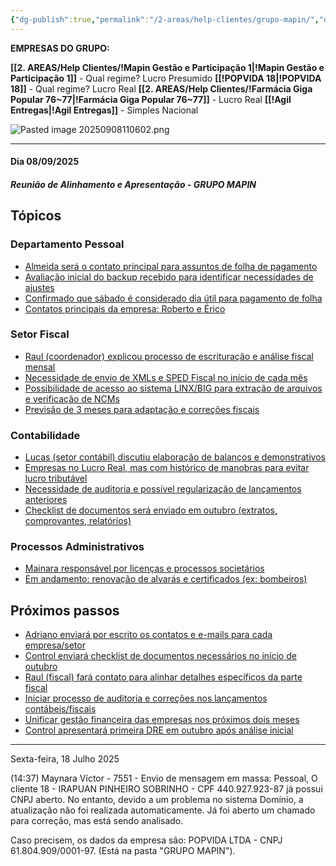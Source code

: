 ```yaml
---
{"dg-publish":true,"permalink":"/2-areas/help-clientes/grupo-mapin/","dgPassFrontmatter":true,"created":"2025-07-18T14:38:24.460-03:00","updated":"2025-09-08T15:55:14.936-03:00"}
---
```



**EMPRESAS DO GRUPO:**

**[[2. AREAS/Help Clientes/!Mapin Gestão e Participação 1\|!Mapin Gestão e Participação 1]]** - Qual regime? Lucro Presumido
**[[!POPVIDA 18\|!POPVIDA 18]]** - Qual regime? Lucro Real
**[[2. AREAS/Help Clientes/!Farmácia Giga Popular 76~77\|!Farmácia Giga Popular 76~77]]** - Lucro Real
**[[!Agil Entregas\|!Agil Entregas]]** - Simples Nacional



![Pasted image 20250908110602.png](/img/user/Pasted%20image%2020250908110602.png)
____
#### **Dia 08/09/2025**
##### **Reunião de Alinhamento e Apresentação - GRUPO MAPIN**
## Tópicos

### Departamento Pessoal

- [Almeida será o contato principal para assuntos de folha de pagamento](https://fathom.video/share/KCPVSUFSauVaXYapA1AxNP2KYiPqgQp9?tab=summary&timestamp=95.0&utm_campaign=postmeetingsummary&utm_content=summary_item&utm_medium=email)
- [Avaliação inicial do backup recebido para identificar necessidades de ajustes](https://fathom.video/share/KCPVSUFSauVaXYapA1AxNP2KYiPqgQp9?tab=summary&timestamp=72.0&utm_campaign=postmeetingsummary&utm_content=summary_item&utm_medium=email)
- [Confirmado que sábado é considerado dia útil para pagamento de folha](https://fathom.video/share/KCPVSUFSauVaXYapA1AxNP2KYiPqgQp9?tab=summary&timestamp=317.0&utm_campaign=postmeetingsummary&utm_content=summary_item&utm_medium=email)
- [Contatos principais da empresa: Roberto e Érico](https://fathom.video/share/KCPVSUFSauVaXYapA1AxNP2KYiPqgQp9?tab=summary&timestamp=153.0&utm_campaign=postmeetingsummary&utm_content=summary_item&utm_medium=email)
### Setor Fiscal

- [Raul (coordenador) explicou processo de escrituração e análise fiscal mensal](https://fathom.video/share/KCPVSUFSauVaXYapA1AxNP2KYiPqgQp9?tab=summary&timestamp=600.0&utm_campaign=postmeetingsummary&utm_content=summary_item&utm_medium=email)
- [Necessidade de envio de XMLs e SPED Fiscal no início de cada mês](https://fathom.video/share/KCPVSUFSauVaXYapA1AxNP2KYiPqgQp9?tab=summary&timestamp=642.0&utm_campaign=postmeetingsummary&utm_content=summary_item&utm_medium=email)
- [Possibilidade de acesso ao sistema LINX/BIG para extração de arquivos e verificação de NCMs](https://fathom.video/share/KCPVSUFSauVaXYapA1AxNP2KYiPqgQp9?tab=summary&timestamp=764.0&utm_campaign=postmeetingsummary&utm_content=summary_item&utm_medium=email)
- [Previsão de 3 meses para adaptação e correções fiscais](https://fathom.video/share/KCPVSUFSauVaXYapA1AxNP2KYiPqgQp9?tab=summary&timestamp=680.0&utm_campaign=postmeetingsummary&utm_content=summary_item&utm_medium=email)
### Contabilidade

- [Lucas (setor contábil) discutiu elaboração de balanços e demonstrativos](https://fathom.video/share/KCPVSUFSauVaXYapA1AxNP2KYiPqgQp9?tab=summary&timestamp=1010.0&utm_campaign=postmeetingsummary&utm_content=summary_item&utm_medium=email)
- [Empresas no Lucro Real, mas com histórico de manobras para evitar lucro tributável](https://fathom.video/share/KCPVSUFSauVaXYapA1AxNP2KYiPqgQp9?tab=summary&timestamp=1469.0&utm_campaign=postmeetingsummary&utm_content=summary_item&utm_medium=email)
- [Necessidade de auditoria e possível regularização de lançamentos anteriores](https://fathom.video/share/KCPVSUFSauVaXYapA1AxNP2KYiPqgQp9?tab=summary&timestamp=1462.0&utm_campaign=postmeetingsummary&utm_content=summary_item&utm_medium=email)
- [Checklist de documentos será enviado em outubro (extratos, comprovantes, relatórios)](https://fathom.video/share/KCPVSUFSauVaXYapA1AxNP2KYiPqgQp9?tab=summary&timestamp=1636.0&utm_campaign=postmeetingsummary&utm_content=summary_item&utm_medium=email)
### Processos Administrativos

- [Mainara responsável por licenças e processos societários](https://fathom.video/share/KCPVSUFSauVaXYapA1AxNP2KYiPqgQp9?tab=summary&timestamp=498.0&utm_campaign=postmeetingsummary&utm_content=summary_item&utm_medium=email)
- [Em andamento: renovação de alvarás e certificados (ex: bombeiros)](https://fathom.video/share/KCPVSUFSauVaXYapA1AxNP2KYiPqgQp9?tab=summary&timestamp=432.0&utm_campaign=postmeetingsummary&utm_content=summary_item&utm_medium=email)
## Próximos passos

- [Adriano enviará por escrito os contatos e e-mails para cada empresa/setor](https://fathom.video/share/KCPVSUFSauVaXYapA1AxNP2KYiPqgQp9?tab=summary&timestamp=1784.0&utm_campaign=postmeetingsummary&utm_content=summary_item&utm_medium=email)
- [Control enviará checklist de documentos necessários no início de outubro](https://fathom.video/share/KCPVSUFSauVaXYapA1AxNP2KYiPqgQp9?tab=summary&timestamp=1636.0&utm_campaign=postmeetingsummary&utm_content=summary_item&utm_medium=email)
- [Raul (fiscal) fará contato para alinhar detalhes específicos da parte fiscal](https://fathom.video/share/KCPVSUFSauVaXYapA1AxNP2KYiPqgQp9?tab=summary&timestamp=1636.0&utm_campaign=postmeetingsummary&utm_content=summary_item&utm_medium=email)
- [Iniciar processo de auditoria e correções nos lançamentos contábeis/fiscais](https://fathom.video/share/KCPVSUFSauVaXYapA1AxNP2KYiPqgQp9?tab=summary&timestamp=1462.0&utm_campaign=postmeetingsummary&utm_content=summary_item&utm_medium=email)
- [Unificar gestão financeira das empresas nos próximos dois meses](https://fathom.video/share/KCPVSUFSauVaXYapA1AxNP2KYiPqgQp9?tab=summary&timestamp=1800.0&utm_campaign=postmeetingsummary&utm_content=summary_item&utm_medium=email)
- [Control apresentará primeira DRE em outubro após análise inicial](https://fathom.video/share/KCPVSUFSauVaXYapA1AxNP2KYiPqgQp9?tab=summary&timestamp=1725.0&utm_campaign=postmeetingsummary&utm_content=summary_item&utm_medium=email)

____

Sexta-feira, 18 Julho 2025
 
(14:37) Maynara Víctor - 7551 - Envio de mensagem em massa: Pessoal,
O cliente 18 - IRAPUAN PINHEIRO SOBRINHO - CPF 440.927.923-87 já possui CNPJ aberto. No entanto, devido a um problema no sistema Domínio, a atualização não foi realizada automaticamente. Já foi aberto um chamado para correção, mas está sendo analisado. 

Caso precisem, os dados da empresa são:
POPVIDA LTDA - CNPJ 61.804.909/0001-97. (Está na pasta "GRUPO MAPIN"). 


